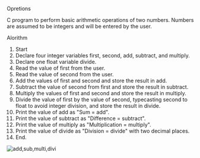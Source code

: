 Opretions

C program to perform basic arithmetic operations of two numbers. 
Numbers are assumed to be integers and will be entered by the user.

Alorithm
1.	Start
2.	Declare four integer variables first, second, add, subtract, and multiply.
3.	Declare one float variable divide.
4.	Read the value of first from the user.
5.	Read the value of second from the user.
6.	Add the values of first and second and store the result in add.
7.	Subtract the value of second from first and store the result in subtract.
8.	Multiply the values of first and second and store the result in multiply.
9.	Divide the value of first by the value of second, typecasting second to float to avoid integer division, and store the result in divide.
10.	Print the value of add as "Sum = add".
11.	Print the value of subtract as "Difference = subtract".
12.	Print the value of multiply as "Multiplication = multiply".
13.	Print the value of divide as "Division = divide" with two decimal places.
14.	End.

![add,sub,multi,divi](https://user-images.githubusercontent.com/124857336/230785913-e6dfa7bd-26ce-4b2b-8180-869fdd616cff.JPG)
